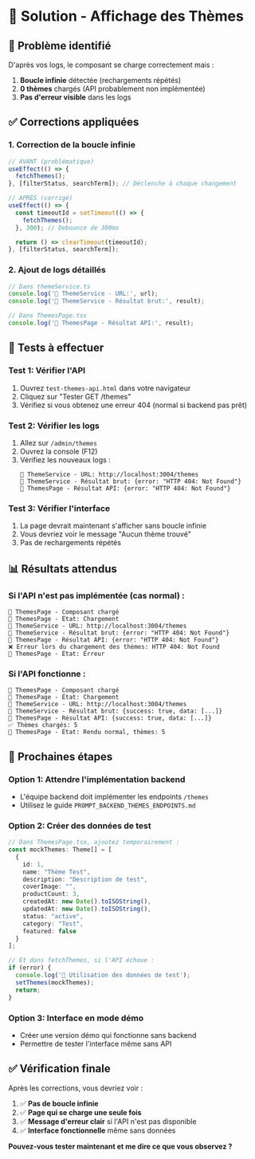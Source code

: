 # 🔧 Solution - Affichage des Thèmes

## 🚨 **Problème identifié**
D'après vos logs, le composant se charge correctement mais :
1. **Boucle infinie** détectée (rechargements répétés)
2. **0 thèmes** chargés (API probablement non implémentée)
3. **Pas d'erreur visible** dans les logs

## ✅ **Corrections appliquées**

### **1. Correction de la boucle infinie**
```typescript
// AVANT (problématique)
useEffect(() => {
  fetchThemes();
}, [filterStatus, searchTerm]); // Déclenche à chaque changement

// APRÈS (corrigé)
useEffect(() => {
  const timeoutId = setTimeout(() => {
    fetchThemes();
  }, 300); // Debounce de 300ms

  return () => clearTimeout(timeoutId);
}, [filterStatus, searchTerm]);
```

### **2. Ajout de logs détaillés**
```typescript
// Dans themeService.ts
console.log('🎨 ThemeService - URL:', url);
console.log('🎨 ThemeService - Résultat brut:', result);

// Dans ThemesPage.tsx
console.log('🎨 ThemesPage - Résultat API:', result);
```

## 🧪 **Tests à effectuer**

### **Test 1: Vérifier l'API**
1. Ouvrez `test-themes-api.html` dans votre navigateur
2. Cliquez sur "Tester GET /themes"
3. Vérifiez si vous obtenez une erreur 404 (normal si backend pas prêt)

### **Test 2: Vérifier les logs**
1. Allez sur `/admin/themes`
2. Ouvrez la console (F12)
3. Vérifiez les nouveaux logs :
   ```
   🎨 ThemeService - URL: http://localhost:3004/themes
   🎨 ThemeService - Résultat brut: {error: "HTTP 404: Not Found"}
   🎨 ThemesPage - Résultat API: {error: "HTTP 404: Not Found"}
   ```

### **Test 3: Vérifier l'interface**
1. La page devrait maintenant s'afficher sans boucle infinie
2. Vous devriez voir le message "Aucun thème trouvé"
3. Pas de rechargements répétés

## 📊 **Résultats attendus**

### **Si l'API n'est pas implémentée (cas normal) :**
```
🎨 ThemesPage - Composant chargé
🎨 ThemesPage - État: Chargement
🎨 ThemeService - URL: http://localhost:3004/themes
🎨 ThemeService - Résultat brut: {error: "HTTP 404: Not Found"}
🎨 ThemesPage - Résultat API: {error: "HTTP 404: Not Found"}
❌ Erreur lors du chargement des thèmes: HTTP 404: Not Found
🎨 ThemesPage - État: Erreur
```

### **Si l'API fonctionne :**
```
🎨 ThemesPage - Composant chargé
🎨 ThemesPage - État: Chargement
🎨 ThemeService - URL: http://localhost:3004/themes
🎨 ThemeService - Résultat brut: {success: true, data: [...]}
🎨 ThemesPage - Résultat API: {success: true, data: [...]}
✅ Thèmes chargés: 5
🎨 ThemesPage - État: Rendu normal, thèmes: 5
```

## 🎯 **Prochaines étapes**

### **Option 1: Attendre l'implémentation backend**
- L'équipe backend doit implémenter les endpoints `/themes`
- Utilisez le guide `PROMPT_BACKEND_THEMES_ENDPOINTS.md`

### **Option 2: Créer des données de test**
```typescript
// Dans ThemesPage.tsx, ajoutez temporairement :
const mockThemes: Theme[] = [
  {
    id: 1,
    name: "Thème Test",
    description: "Description de test",
    coverImage: "",
    productCount: 3,
    createdAt: new Date().toISOString(),
    updatedAt: new Date().toISOString(),
    status: "active",
    category: "Test",
    featured: false
  }
];

// Et dans fetchThemes, si l'API échoue :
if (error) {
  console.log('🎨 Utilisation des données de test');
  setThemes(mockThemes);
  return;
}
```

### **Option 3: Interface en mode démo**
- Créer une version démo qui fonctionne sans backend
- Permettre de tester l'interface même sans API

## ✅ **Vérification finale**

Après les corrections, vous devriez voir :
1. ✅ **Pas de boucle infinie**
2. ✅ **Page qui se charge une seule fois**
3. ✅ **Message d'erreur clair** si l'API n'est pas disponible
4. ✅ **Interface fonctionnelle** même sans données

**Pouvez-vous tester maintenant et me dire ce que vous observez ?** 